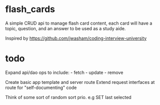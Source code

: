 # flash_cards

A simple CRUD api to manage flash card content, each card will have a topic, question, and an answer to be used as a study aide.

Inspired by https://github.com/jwasham/coding-interview-university

# todo

Expand api/dao ops to include:
	- fetch
	- update
	- remove

Create basic app template and server route
Extend request interfaces at route for "self-documenting" code

Think of some sort of random sort prio. e.g SET last selected
